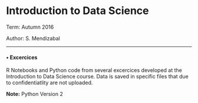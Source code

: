 # Introduction to Data Science

Term: Autumn 2016

Author: S. Mendizabal


---

#### • Excercices
R Notebooks and Python code from several excercices 
developed at the Introduction to Data Science course.
Data is saved in specific files that due to 
confidentiatlity are not uploaded. 



**Note:** Python Version 2